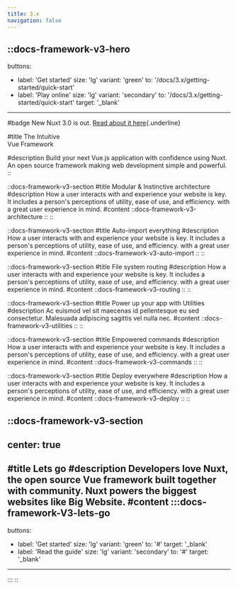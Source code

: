 ```yaml
---
title: 3.x
navigation: false
---
```


::docs-framework-v3-hero
---
buttons:
  - label: 'Get started'
    size: 'lg'
    variant: 'green'
    to: '/docs/3.x/getting-started/quick-start'
  - label: 'Play online'
    size: 'lg'
    variant: 'secondary'
    to: '/docs/3.x/getting-started/quick-start'
    target: '_blank'
---

#badge
New
Nuxt 3.0 is out. [Read about it here](https://github.com/nuxt){.underline}

#title
The Intuitive<br> Vue Framework

#description
Build your next Vue.js application with confidence using Nuxt. An open source framework making web development simple and powerful.
::

::docs-framework-v3-section
#title
Modular & Instinctive architecture
#description
How a user interacts with and experience your website is key. It includes a person's perceptions of utility, ease of use, and efficiency. with a great user experience in mind.
#content
  ::docs-framework-v3-architecture
  ::
::

::docs-framework-v3-section
#title
Auto-import everything
#description
How a user interacts with and experience your website is key. It includes a person's perceptions of utility, ease of use, and efficiency. with a great user experience in mind.
#content
  ::docs-framework-v3-auto-import
  ::
::

::docs-framework-v3-section
#title
File system routing
#description
How a user interacts with and experience your website is key. It includes a person's perceptions of utility, ease of use, and efficiency. with a great user experience in mind.
#content
  ::docs-framework-v3-routing
  ::
::

::docs-framework-v3-section
#title
Power up your app with Utilities
#description
Ac euismod vel sit maecenas id pellentesque eu sed consectetur. Malesuada adipiscing sagittis vel nulla nec.
#content
  ::docs-framework-v3-utilities
  ::
::

::docs-framework-v3-section
#title
Empowered commands
#description
How a user interacts with and experience your website is key. It includes a person's perceptions of utility, ease of use, and efficiency. with a great user experience in mind.
#content
  ::docs-framework-v3-commands
  ::
::

::docs-framework-v3-section
#title
Deploy everywhere
#description
How a user interacts with and experience your website is key. It includes a person's perceptions of utility, ease of use, and efficiency. with a great user experience in mind.
#content
  ::docs-framework-v3-deploy
  ::
::

::docs-framework-v3-section
---
center: true
---
#title
Lets go
#description
Developers love Nuxt, the open source Vue framework built together with community. Nuxt powers the biggest websites like Big Website.
#content
  :::docs-framework-V3-lets-go
  ---
  buttons:
  - label: 'Get started'
    size: 'lg'
    variant: 'green'
    to: '#'
    target: '_blank'
  - label: 'Read the guide'
    size: 'lg'
    variant: 'secondary'
    to: '#'
    target: '_blank'
  ---
  :::
::
